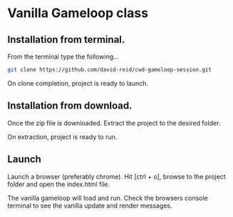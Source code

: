 # Vanilla Gameloop class 

## Installation from terminal.

From the terminal type the following...

```bash
git clone https://github.com/david-reid/cwd-gameloop-session.git
```

On clone completion, project is ready to launch.

## Installation from download.

Once the zip file is downloaded. Extract the project to the desired
folder. 

On extraction, project is ready to run.

## Launch
Launch a browser (preferably chrome). Hit [ctrl + o], browse to
the project folder and open the index.html file.

The vanilla gameloop will load and run. Check the browsers console terminal
to see the vanilla update and render messages.
